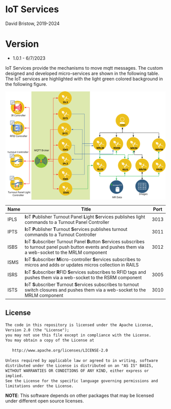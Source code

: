 # IoT Services
David Bristow, 2019-2024

# Version
* 1.0.1 - 6/7/2023
 
IoT Services provide the mechanisms to move mqtt messages. The custom designed and developed micro-services are shown in the following table.  The IoT services are highlighted with the light green colored background in the following figure.

![System Design](https://github.com/djbristow/RAILS/blob/master/Docker%20Based/IoT%20Services/IoT-ms.svg)


|Name |Title                                  |Port |
|-----|----------------------------------------------------------|-----|
|IPLS|**I**oT **P**ublisher Turnout Panel **L**ight **S**ervices publishes light commands to a Turnout Panel Controller|3013|
|IPTS|**I**oT **P**ublisher **T**urnout **S**ervices publishes turnout commands to a Turnout Controller|3011|
|ISBS|**I**oT **S**ubscriber Turnout Panel **B**utton **S**ervices subscribes to turnout panel push button events and pushes them via a web-socket to the MRLM component|3012|
|ISMS|**I**oT **S**ubscriber **M**icro-controller **S**ervices subscribes to micros and adds or updates micros collection in RAILS||2.1.7|
|ISRS|**I**oT **S**ubscriber **R**FID **S**ervices subscribes to RFID tags and pushes them via a web-socket to the RSRM component|3005|
|ISTS|**I**oT **S**ubscriber **T**urnout **S**ervices subscribes to turnout switch closures and pushes them via a web-socket to the MRLM component|3010|

## License

    The code in this repository is licensed under the Apache License, Version 2.0 (the "License");
    you may not use this file except in compliance with the License.
    You may obtain a copy of the License at

       http://www.apache.org/licenses/LICENSE-2.0

    Unless required by applicable law or agreed to in writing, software
    distributed under the License is distributed on an "AS IS" BASIS,
    WITHOUT WARRANTIES OR CONDITIONS OF ANY KIND, either express or implied.
    See the License for the specific language governing permissions and
    limitations under the License.

**NOTE**: This software depends on other packages that may be licensed under different open source licenses.

